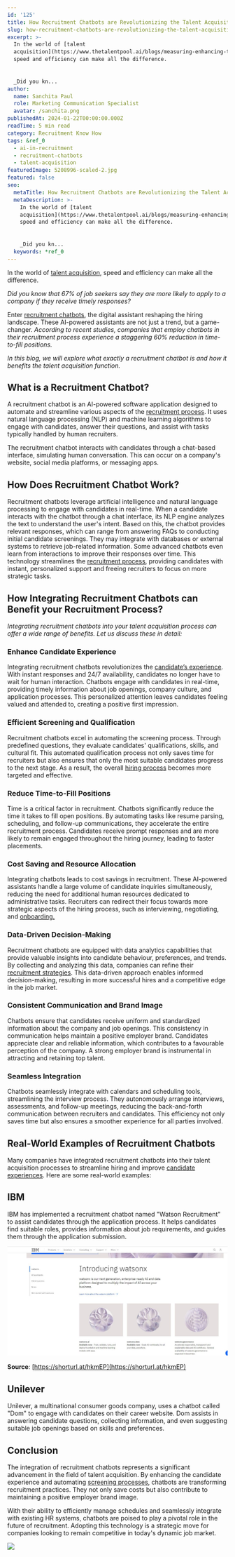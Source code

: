 ```yaml
---
id: '125'
title: How Recruitment Chatbots are Revolutionizing the Talent Acquisition
slug: how-recruitment-chatbots-are-revolutionizing-the-talent-acquisition
excerpt: >-
  In the world of [talent
  acquisition](https://www.thetalentpool.ai/blogs/measuring-enhancing-talent-acquisition-with-candidate-surveys/),
  speed and efficiency can make all the difference.


  _Did you kn...
author:
  name: Sanchita Paul
  role: Marketing Communication Specialist
  avatar: /sanchita.png
publishedAt: 2024-01-22T00:00:00.000Z
readTime: 5 min read
category: Recruitment Know How
tags: &ref_0
  - ai-in-recruitment
  - recruitment-chatbots
  - talent-acquisition
featuredImage: 5208996-scaled-2.jpg
featured: false
seo:
  metaTitle: How Recruitment Chatbots are Revolutionizing the Talent Acquisition
  metaDescription: >-
    In the world of [talent
    acquisition](https://www.thetalentpool.ai/blogs/measuring-enhancing-talent-acquisition-with-candidate-surveys/),
    speed and efficiency can make all the difference.


    _Did you kn...
  keywords: *ref_0
---
```


In the world of [talent acquisition](https://www.thetalentpool.ai/blogs/measuring-enhancing-talent-acquisition-with-candidate-surveys/), speed and efficiency can make all the difference.

_Did you know that 67% of job seekers say they are more likely to apply to a company if they receive timely responses?_

Enter [recruitment chatbots](https://www.thetalentpool.ai/blogs/top-recruitment-chatbots-startups/), the digital assistant reshaping the hiring landscape. These AI-powered assistants are not just a trend, but a game-changer. _According to recent studies, companies that employ chatbots in their recruitment process experience a staggering 60% reduction in time-to-fill positions._

_In this blog, we will explore what exactly a recruitment chatbot is and how it benefits the talent acquisition function._

## **What is a Recruitment Chatbot?**

A recruitment chatbot is an AI-powered software application designed to automate and streamline various aspects of the [recruitment process](https://www.thetalentpool.ai/blogs/how-integrated-technology-can-improve-your-recruitment-process/). It uses natural language processing (NLP) and machine learning algorithms to engage with candidates, answer their questions, and assist with tasks typically handled by human recruiters.

The recruitment chatbot interacts with candidates through a chat-based interface, simulating human conversation. This can occur on a company's website, social media platforms, or messaging apps.

## **How Does Recruitment Chatbot Work?**

Recruitment chatbots leverage artificial intelligence and natural language processing to engage with candidates in real-time. When a candidate interacts with the chatbot through a chat interface, its NLP engine analyzes the text to understand the user's intent. Based on this, the chatbot provides relevant responses, which can range from answering FAQs to conducting initial candidate screenings. They may integrate with databases or external systems to retrieve job-related information. Some advanced chatbots even learn from interactions to improve their responses over time. This technology streamlines the [recruitment process](https://www.thetalentpool.ai/blogs/how-to-improve-your-existing-talent-sourcing-strategy/), providing candidates with instant, personalized support and freeing recruiters to focus on more strategic tasks.

## **How Integrating Recruitment Chatbots can Benefit your Recruitment Process?**

_Integrating recruitment chatbots into your talent acquisition process can offer a wide range of benefits. Let us discuss these in detail:_

### **Enhance Candidate Experience**

Integrating recruitment chatbots revolutionizes the [candidate’s experience](https://www.thetalentpool.ai/blogs/actionable-tips-to-improve-candidate-experience/). With instant responses and 24/7 availability, candidates no longer have to wait for human interaction. Chatbots engage with candidates in real-time, providing timely information about job openings, company culture, and application processes. This personalized attention leaves candidates feeling valued and attended to, creating a positive first impression.

### **Efficient Screening and Qualification**

Recruitment chatbots excel in automating the screening process. Through predefined questions, they evaluate candidates' qualifications, skills, and cultural fit. This automated qualification process not only saves time for recruiters but also ensures that only the most suitable candidates progress to the next stage. As a result, the overall [hiring process](https://www.thetalentpool.ai/blogs/enhance-your-hiring-process-with-vendor-management-system/) becomes more targeted and effective.

### **Reduce Time-to-Fill Positions**

Time is a critical factor in recruitment. Chatbots significantly reduce the time it takes to fill open positions. By automating tasks like resume parsing, scheduling, and follow-up communications, they accelerate the entire recruitment process. Candidates receive prompt responses and are more likely to remain engaged throughout the hiring journey, leading to faster placements.

### **Cost Saving and Resource Allocation**

Integrating chatbots leads to cost savings in recruitment. These AI-powered assistants handle a large volume of candidate inquiries simultaneously, reducing the need for additional human resources dedicated to administrative tasks. Recruiters can redirect their focus towards more strategic aspects of the hiring process, such as interviewing, negotiating, and [onboarding.](https://www.thetalentpool.ai/blogs/3-naukri-features-help-recruiters-boost-their-productivity/)

### **Data-Driven Decision-Making**

Recruitment chatbots are equipped with data analytics capabilities that provide valuable insights into candidate behaviour, preferences, and trends. By collecting and analyzing this data, companies can refine their [recruitment strategies](https://www.thetalentpool.ai/blogs/4-cost-reducing-recruitment-strategies-for-startups/). This data-driven approach enables informed decision-making, resulting in more successful hires and a competitive edge in the job market.

### **Consistent Communication and Brand Image**

Chatbots ensure that candidates receive uniform and standardized information about the company and job openings. This consistency in communication helps maintain a positive employer brand. Candidates appreciate clear and reliable information, which contributes to a favourable perception of the company. A strong employer brand is instrumental in attracting and retaining top talent.

### **Seamless Integration**

Chatbots seamlessly integrate with calendars and scheduling tools, streamlining the interview process. They autonomously arrange interviews, assessments, and follow-up meetings, reducing the back-and-forth communication between recruiters and candidates. This efficiency not only saves time but also ensures a smoother experience for all parties involved.

## **Real-World Examples of Recruitment Chatbots**

Many companies have integrated recruitment chatbots into their talent acquisition processes to streamline hiring and improve [candidate experiences](https://www.thetalentpool.ai/blogs/5-steps-improve-candidate-experience/). Here are some real-world examples:

## **IBM**

IBM has implemented a recruitment chatbot named "Watson Recruitment" to assist candidates through the application process. It helps candidates find suitable roles, provides information about job requirements, and guides them through the application submission.

![](images/1-1-1024x507.jpg)

**Source**: [https://shorturl.at/hkmEP](https://shorturl.at/hkmEP)

## **Unilever**

Unilever, a multinational consumer goods company, uses a chatbot called "Dom" to engage with candidates on their career website. Dom assists in answering candidate questions, collecting information, and even suggesting suitable job openings based on skills and preferences.

## **Conclusion**

The integration of recruitment chatbots represents a significant advancement in the field of talent acquisition. By enhancing the candidate experience and automating [screening processes](https://www.thetalentpool.ai/blogs/pre-employment-screening-everything-you-need-know/), chatbots are transforming recruitment practices. They not only save costs but also contribute to maintaining a positive employer brand image.

With their ability to efficiently manage schedules and seamlessly integrate with existing HR systems, chatbots are poised to play a pivotal role in the future of recruitment. Adopting this technology is a strategic move for companies looking to remain competitive in today's dynamic job market.

![](images/5208996-1024x534.jpg)
